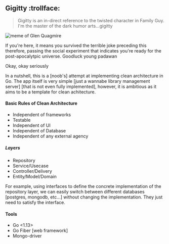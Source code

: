 ## Gigitty :trollface:

> Gigitty is an in-direct reference to the twisted character in Family Guy. I'm the master of the dark humor arts...gigitty

![meme of Glen Quagmire](https://memegenerator.net/img/instances/55687758.jpg)

If you're here, it means you survived the terrible joke preceding this therefore, passing the social experiment that indicates you're ready for the post-apocalytpic universe. Goodluck young padawan

Okay, okay seriously

In a nutshell, this is a [noob's] attempt at implementing clean architecture in Go. The app itself is very simple [just a wannabe library management server] [that is not even fully implemented], however, it is ambitious as it aims to be a template for clean achitecture.

#### Basic Rules of Clean Architecture
- Independent of frameworks
- Testable
- Independent of UI
- Independent of Database
- Independent of any external agency

##### Layers
- Repository
- Service/Usecase
- Controller/Delivery
- Entity/Model/Domain

For example, using interfaces to define the concrete implementation of the repository layer, we can easily switch between different databases [postgres, mongodb, etc...] without changing the implementation. They just need to satisfy the interface.

#### Tools
- Go <1.13>
- Go Fiber [web framework]
- Mongo-driver
